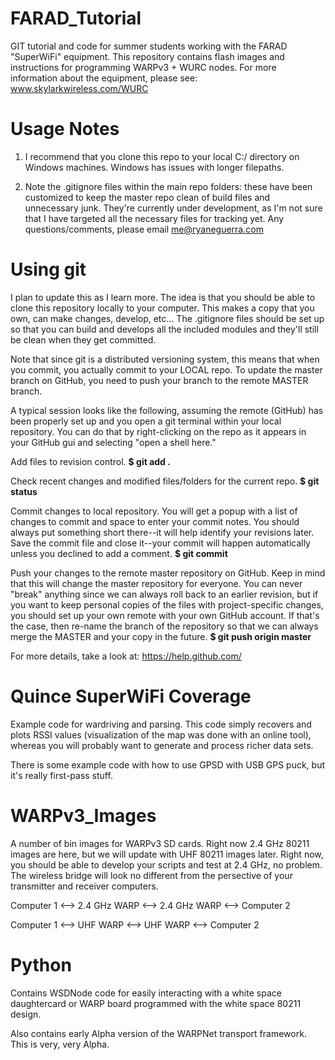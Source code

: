 FARAD_Tutorial
==============

GIT tutorial and code for summer students working with the FARAD "SuperWiFi" equipment. This repository contains flash images and instructions for programming WARPv3 + WURC nodes. For more information about the equipment, please see: www.skylarkwireless.com/WURC

Usage Notes
==========
1. I recommend that you clone this repo to your local C:/ directory on Windows machines. Windows has issues with longer filepaths.

2. Note the .gitignore files within the main repo folders: these have been customized to keep the master repo clean of build files and unnecessary junk. They're currently under development, as I'm not sure that I have targeted all the necessary files for tracking yet. Any questions/comments, please email me@ryaneguerra.com


Using git
==========
I plan to update this as I learn more. The idea is that you should be able to clone
this repository locally to your computer. This makes a copy that you own, can make
changes, develop, etc... The .gitignore files should be set up so that you can build
and develops all the included modules and they'll still be clean when they get committed.

Note that since git is a distributed versioning system, this means that when you commit,
you actually commit to your LOCAL repo. To update the master branch on GitHub, you need to
push your branch to the remote MASTER branch.

A typical session looks like the following, assuming the remote (GitHub) has been properly
set up and you open a git terminal within your local repository. You can do that by right-clicking
on the repo as it appears in your GitHub gui and selecting "open a shell here."

Add files to revision control.
**$ git add .**

Check recent changes and modified files/folders for the current repo.
**$ git status**

Commit changes to local repository. You will get a popup with a list of changes to commit and
space to enter your commit notes. You should always put something short there--it will help
identify your revisions later. Save the commit file and close it--your commit will happen
automatically unless you declined to add a comment.
**$ git commit**

Push your changes to the remote master repository on GitHub. Keep in mind that this will change
the master repository for everyone. You can never "break" anything since we can always roll back
to an earlier revision, but if you want to keep personal copies of the files with project-specific
changes, you should set up your own remote with your own GitHub account. If that's the case, then
re-name the branch of the repository so that we can always merge the MASTER and your copy in
the future.
**$ git push origin master**

For more details, take a look at: https://help.github.com/


Quince SuperWiFi Coverage
==============
Example code for wardriving and parsing. This code simply recovers and plots RSSI values (visualization
of the map was done with an online tool), whereas you will probably want to generate and process richer
data sets.

There is some example code with how to use GPSD with USB GPS puck, but it's really first-pass stuff.


WARPv3_Images
===============
A number of bin images for WARPv3 SD cards. Right now 2.4 GHz 80211 images are here, but we will update with
UHF 80211 images later. Right now, you should be able to develop your scripts and test at
2.4 GHz, no problem. The wireless bridge will look no different from the persective of your transmitter and 
receiver computers.

Computer 1 <--> 2.4 GHz WARP <--> 2.4 GHz WARP <--> Computer 2

Computer 1 <--> UHF WARP <--> UHF WARP <--> Computer 2

Python
===============
Contains WSDNode code for easily interacting with a white space daughtercard or WARP board programmed
with the white space 80211 design.

Also contains early Alpha version of the WARPNet transport framework. This is very, very Alpha.
